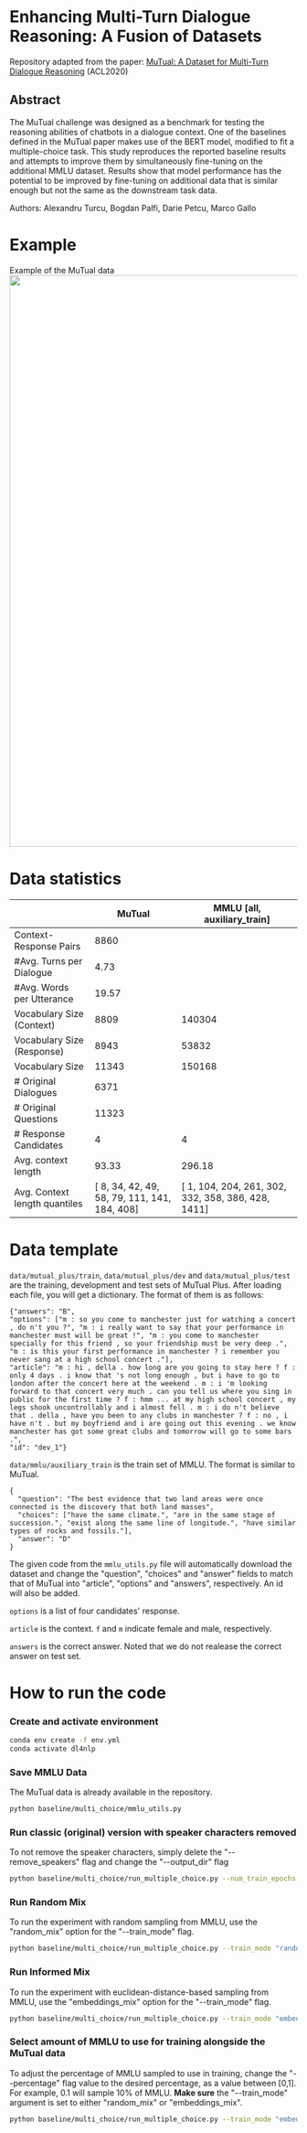 # Enhancing Multi-Turn Dialogue Reasoning: A Fusion of Datasets

Repository adapted from the paper: [MuTual: A Dataset for Multi-Turn Dialogue Reasoning](https://www.aclweb.org/anthology/2020.acl-main.130/) (ACL2020)

## Abstract
The MuTual challenge was designed as a benchmark for testing the reasoning abilities of chatbots in a dialogue context. One of the baselines defined in the MuTual paper makes use of the BERT model, modified to fit a multiple-choice task. This study reproduces the reported baseline results and attempts to improve them by simultaneously fine-tuning on the additional MMLU dataset. Results show that model performance has the potential to be improved by fine-tuning on additional data that is similar enough but not the same as the downstream task data.

Authors: Alexandru Turcu, Bogdan Palfi, Darie Petcu, Marco Gallo




# Example
Example of the MuTual data
<img src="./readme/construct.png" width="1000" >

# Data statistics


|                               |                                             MuTual |                                    MMLU [all, auxiliary_train] |
|-------------------------------|----------------------------------------------------|--------------------------------------------------------------|
| Context-Response Pairs        |                                               8860 |                                                              |
| #Avg. Turns per Dialogue      |                                               4.73 |                                                              |
| #Avg. Words per Utterance     |                                              19.57 |                                                              |
| Vocabulary Size (Context)     |                                               8809 |                                                       140304 |
| Vocabulary Size (Response)    |                                               8943 |                                                        53832 |
| Vocabulary Size               |                                              11343 |                                                       150168 |
| # Original Dialogues          |                                               6371 |                                                              |
| # Original Questions          |                                              11323 |                                                              |
| # Response Candidates         |                                                  4 |                                                            4 |
| Avg. context length           |                                             93.33  |                                                       296.18 |
| Avg. Context length quantiles | [  8,  34,  42,  49,  58,  79, 111, 141, 184, 408] | [   1,  104,  204,  261,  302,  332,  358,  386,  428, 1411] |


# Data template
```data/mutual_plus/train```, ```data/mutual_plus/dev``` and ```data/mutual_plus/test``` are the training, development and test sets of MuTual Plus. After loading each file, you will get a dictionary. The format of them is as follows:

```
{"answers": "B",
"options": ["m : so you come to manchester just for watching a concert , do n't you ?", "m : i really want to say that your performance in manchester must will be great !", "m : you come to manchester specially for this friend , so your friendship must be very deep .", "m : is this your first performance in manchester ? i remember you never sang at a high school concert ."],
"article": "m : hi , della . how long are you going to stay here ? f : only 4 days . i know that 's not long enough , but i have to go to london after the concert here at the weekend . m : i 'm looking forward to that concert very much . can you tell us where you sing in public for the first time ? f : hmm ... at my high school concert , my legs shook uncontrollably and i almost fell . m : i do n't believe that . della , have you been to any clubs in manchester ? f : no , i have n't . but my boyfriend and i are going out this evening . we know manchester has got some great clubs and tomorrow will go to some bars .",
"id": "dev_1"}
```

```data/mmlu/auxiliary_train``` is the train set of MMLU. The format is similar to MuTual.
```
{
  "question": "The best evidence that two land areas were once connected is the discovery that both land masses",
  "choices": ["have the same climate.", "are in the same stage of succession.", "exist along the same line of longitude.", "have similar types of rocks and fossils."],
  "answer": "D"
}
```
The given code from the ```mmlu_utils.py``` file will automatically download the dataset and change the "question", "choices" and "answer" fields to match that of MuTual into "article", "options" and "answers", respectively. An id will also be added.

``` options ``` is a list of four candidates' response.

``` article ```  is the context. ```f``` and ```m``` indicate female and male, respectively.

```answers``` is the correct answer. Noted that we do not realease the correct answer on test set.

# How to run the code

### Create and activate environment
```sh
conda env create -f env.yml
conda activate dl4nlp
```

### Save MMLU Data
The MuTual data is already available in the repository.
```sh
python baseline/multi_choice/mmlu_utils.py
```

### Run classic (original) version with speaker characters removed
To not remove the speaker characters, simply delete the "--remove_speakers" flag and change the "--output_dir" flag
```sh
python baseline/multi_choice/run_multiple_choice.py --num_train_epochs 10 --data_dir "data/mutual_plus" --model_type "bert" --model_name_or_path "bert-base-uncased" --task_name "mutual" --output_dir "output/bert/classic/no-speakers" --do_train --evaluate_during_training --do_lower_case --overwrite_output_dir --overwrite_cache --remove_speakers
```

### Run Random Mix
To run the experiment with random sampling from MMLU, use the "random_mix" option for the "--train_mode" flag.
```sh
python baseline/multi_choice/run_multiple_choice.py --train_mode "random_mix" --percentage 0.04 --data_dir "data/mutual_plus" --model_type "bert" --model_name_or_path "bert-base-uncased" --task_name "mutual" --output_dir "output/bert/random_mix" --do_train --evaluate_during_training --do_lower_case --overwrite_output_dir --overwrite_cache --remove_speakers
```

### Run Informed Mix
To run the experiment with euclidean-distance-based sampling from MMLU, use the "embeddings_mix" option for the "--train_mode" flag.
```sh
python baseline/multi_choice/run_multiple_choice.py --train_mode "embeddings_mix" --percentage 0.04 --data_dir "data/mutual_plus" --model_type "bert" --model_name_or_path "bert-base-uncased" --task_name "mutual" --output_dir "output/bert/inf_mix" --do_train --evaluate_during_training --do_lower_case --overwrite_output_dir --overwrite_cache --remove_speakers
```

### Select amount of MMLU to use for training alongside the MuTual data
To adjust the percentage of MMLU sampled to use in training, change the "--percentage" flag value to the desired percentage, as a value between [0,1].
For example, 0.1 will sample 10% of MMLU. **Make sure** the "--train_mode" argument is set to either "random_mix" or "embeddings_mix".
```sh
python baseline/multi_choice/run_multiple_choice.py --train_mode "embeddings_mix" --percentage 0.1 --data_dir "data/mutual_plus" --model_type "bert" --model_name_or_path "bert-base-uncased" --task_name "mutual" --output_dir "output/bert/inf_mix" --do_train --evaluate_during_training --do_lower_case --overwrite_output_dir --overwrite_cache --remove_speakers
```
